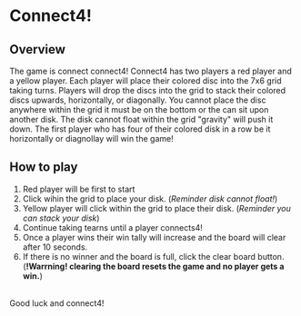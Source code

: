 # Connect4!

## Overview
 The game is connect connect4! Connect4 has two players a red player and a yellow player. Each player will place their colored disc into the 7x6 grid taking turns. Players will drop the discs into the grid to stack their colored discs upwards, horizontally, or diagonally. You cannot place the disc anywhere within the grid it must be on the bottom or the can sit upon another disk. The disk cannot float within the grid "gravity" will push it down. The first player who has four of their colored disk in a row be it horizontally or diagnollay will win the game! 

## How to play
1. Red player will be first to start 
2. Click wihin the grid to place your disk. (*Reminder disk cannot float!*)
3. Yellow player will click within the grid to place their disk. (*Reminder you can stack your disk*)
4. Continue taking tearns until a player connects4!
5. Once a player wins their win tally will increase and the board will clear after 10 seconds.
6. If there is no winner and the board is full, click the clear board button. (**!Warrning! clearing the board resets the game and no player gets a win.**)

<br>
Good luck and connect4!
